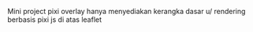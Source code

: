 Mini project
pixi overlay hanya menyediakan kerangka dasar u/ rendering berbasis pixi js di atas leaflet
